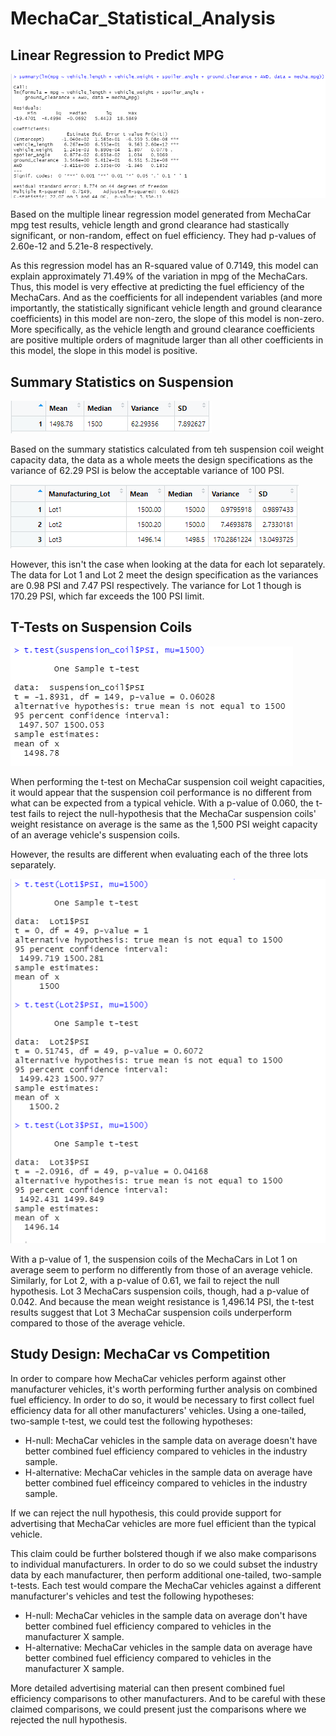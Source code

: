# MechaCar_Statistical_Analysis
## Linear Regression to Predict MPG
![regression_screenshot](https://github.com/teruki-i/MechaCar_Statistical_Analysis/blob/main/resources/mecha_mpg_reg.png)

Based on the multiple linear regression model generated from MechaCar mpg test results, vehicle length and grond clearance had stastically significant, or non-random, effect on fuel efficiency. They had p-values of 2.60e-12 and 5.21e-8 respectively.

As this regression model has an R-squared value of 0.7149, this model can explain approximately 71.49% of the variation in mpg of the MechaCars. Thus, this model is very effective at predicting the fuel efficiency of the MechaCars. And as the coefficients for all independent variables (and more importantly, the statistically significant vehicle length and ground clearance coefficients) in this model are non-zero, the slope of this model is non-zero. More specifically, as the vehicle length and ground clearance coefficients are positive multiple orders of magnitude larger than all other coefficients in this model, the slope in this model is positive.

## Summary Statistics on Suspension
![total_summary](https://github.com/teruki-i/MechaCar_Statistical_Analysis/blob/main/resources/PSI_total_summary.png)

Based on the summary statistics calculated from teh suspension coil weight capacity data, the data as a whole meets the design specifications as the variance of 62.29 PSI is below the acceptable variance of 100 PSI.

![lot_summary](https://github.com/teruki-i/MechaCar_Statistical_Analysis/blob/main/resources/PSI_lot_summary.png)

However, this isn't the case when looking at the data for each lot separately. The data for Lot 1 and Lot 2 meet the design specification as the variances are 0.98 PSI and 7.47 PSI respectively. The variance for Lot 1 though is 170.29 PSI, which far exceeds the 100 PSI limit.

## T-Tests on Suspension Coils

![total_PSI_t_test](https://github.com/teruki-i/MechaCar_Statistical_Analysis/blob/main/resources/t-test_suspension_coil_all.png)

When performing the t-test on MechaCar suspension coil weight capacities, it would appear that the suspension coil performance is no different from what can be expected from a typical vehicle. With a p-value of 0.060, the t-test fails to reject the null-hypothesis that the MechaCar suspension coils' weight resistance on average is the same as the 1,500 PSI weight capacity of an average vehicle's suspension coils.

However, the results are different when evaluating each of the three lots separately.

![lots_PSI_t_test](https://github.com/teruki-i/MechaCar_Statistical_Analysis/blob/main/resources/t-test_suspension_coil_lots.png)

With a p-value of 1, the suspension coils of the MechaCars in Lot 1 on average seem to perform no differently from those of an average vehicle. Similarly, for Lot 2, with a p-value of 0.61, we fail to reject the null hypothesis. Lot 3 MechaCars suspension coils, though, had a p-value of 0.042. And because the mean weight resistance is 1,496.14 PSI, the t-test results suggest that Lot 3 MechaCar suspension coils underperform compared to those of the average vehicle.

## Study Design: MechaCar vs Competition

In order to compare how MechaCar vehicles perform against other manufacturer vehicles, it's worth performing further analysis on combined fuel efficiency. In order to do so, it would be necessary to first collect fuel efficiency data for all other manufacturers' vehicles. Using a one-tailed, two-sample t-test, we could test the following hypotheses:
- H-null: MechaCar vehicles in the sample data on average doesn't have better combined fuel efficiency compared to vehicles in the industry sample.
- H-alternative: MechaCar vehicles in the sample data on average have better combined fuel efficeincy compared to vehicles in the industry sample.

If we can reject the null hypothesis, this could provide support for advertising that MechaCar vehicles are more fuel efficient than the typical vehicle.

This claim could be further bolstered though if we also make comparisons to individual manufacturers. In order to do so we could subset the industry data by each manufacturer, then perform additional one-tailed, two-sample t-tests. Each test would compare the MechaCar vehicles against a different manufacturer's vehicles and test the following hypotheses:
- H-null: MechaCar vehicles in the sample data on average don't have better combined fuel efficiency compared to vehicles in the manufacturer X sample.
- H-alternative: MechaCar vehicles in the sample data on average have better combined fuel efficiency compared to vehicles in the manufacturer X sample.

More detailed advertising material can then present combined fuel efficiency comparisons to other manufacturers. And to be careful with these claimed comparisons, we could present just the comparisons where we rejected the null hypothesis.